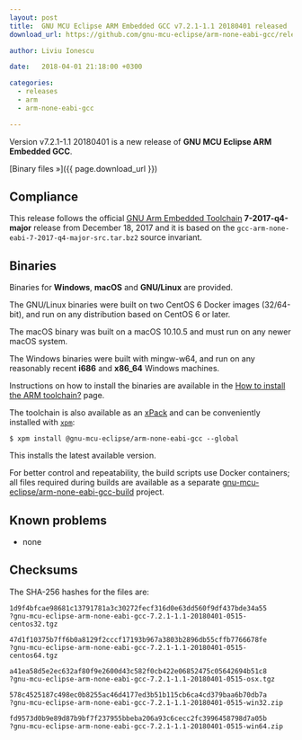```yaml
---
layout: post
title:  GNU MCU Eclipse ARM Embedded GCC v7.2.1-1.1 20180401 released
download_url: https://github.com/gnu-mcu-eclipse/arm-none-eabi-gcc/releases/tag/v7.2.1-1.1/

author: Liviu Ionescu

date:   2018-04-01 21:18:00 +0300

categories:
  - releases
  - arm
  - arm-none-eabi-gcc

---
```


Version v7.2.1-1.1 20180401 is a new release of **GNU MCU Eclipse ARM Embedded GCC**.

[Binary files »]({{ page.download_url }})

## Compliance

This release follows the official [GNU Arm Embedded Toolchain](https://developer.arm.com/open-source/gnu-toolchain/gnu-rm)  **7-2017-q4-major** release from December 18, 2017 and it is based on the `gcc-arm-none-eabi-7-2017-q4-major-src.tar.bz2` source invariant.

## Binaries

Binaries for **Windows**, **macOS** and **GNU/Linux** are provided.

The GNU/Linux binaries were built on two CentOS 6 Docker images (32/64-bit), and run on any distribution based on CentOS 6 or later.

The macOS binary was built on a macOS 10.10.5 and must run on any newer macOS system.

The Windows binaries were built with mingw-w64, and run on any reasonably recent **i686** and **x86_64** Windows machines.

Instructions on how to install the binaries are available in the [How to install the ARM toolchain?](https://gnu-mcu-eclipse.github.io/toolchain/arm/install/) page.

The toolchain is also available as an [xPack](https://www.npmjs.com/package/@gnu-mcu-eclipse/arm-none-eabi-gcc) and can be conveniently installed with [`xpm`](https://www.npmjs.com/package/xpm):

```console
$ xpm install @gnu-mcu-eclipse/arm-none-eabi-gcc --global
```

This installs the latest available version.

For better control and repeatability, the build scripts use Docker containers; all files required during builds are available as a separate [gnu-mcu-eclipse/arm-none-eabi-gcc-build](https://github.com/gnu-mcu-eclipse/arm-none-eabi-gcc-build) project. 

## Known problems

* none

## Checksums

The SHA-256 hashes for the files are:

```console
1d9f4bfcae98681c13791781a3c30272fecf316d0e63dd560f9df437bde34a55 
?gnu-mcu-eclipse-arm-none-eabi-gcc-7.2.1-1.1-20180401-0515-centos32.tgz

47d1f10375b7ff6b0a8129f2cccf17193b967a3803b2896db55cffb7766678fe 
?gnu-mcu-eclipse-arm-none-eabi-gcc-7.2.1-1.1-20180401-0515-centos64.tgz

a41ea58d5e2ec632af80f9e2600d43c582f0cb422e06852475c05642694b51c8 
?gnu-mcu-eclipse-arm-none-eabi-gcc-7.2.1-1.1-20180401-0515-osx.tgz

578c4525187c498ec0b8255ac46d4177ed3b51b115cb6ca4cd379baa6b70db7a 
?gnu-mcu-eclipse-arm-none-eabi-gcc-7.2.1-1.1-20180401-0515-win32.zip

fd9573d0b9e89d87b9bf7f237955bbeba206a93c6cecc2fc3996458798d7a05b 
?gnu-mcu-eclipse-arm-none-eabi-gcc-7.2.1-1.1-20180401-0515-win64.zip
```
